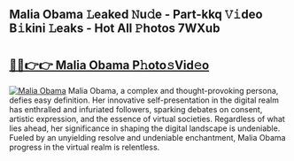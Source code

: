 ## Malia Obama 𝙻eaked 𝙽u𝚍e - Part-kkq 𝚅𝚒deo B𝚒kini 𝙻eaks - Hot All 𝙿hotos 7WXub

# <h2><a href="http://ld13xq.urlbe.top/?page=Malia+Obama">🔗🔗👉👉 Malia Obama P𝚑oto𝚜Vid𝚎o</a></h2>

[![Malia Obama](https://i.imgur.com/eBuTRDB.gif)](http://ld13xq.urlbe.top/?page=Malia+Obama)
Malia Obama, a complex and thought-provoking persona, defies easy definition. Her innovative self-presentation in the digital realm has enthralled and infuriated followers, sparking debates on consent, artistic expression, and the essence of virtual societies. Regardless of what lies ahead, her significance in shaping the digital landscape is undeniable. Fueled by an unyielding resolve and undeniable enchantment, Malia Obama progress in the virtual realm is relentless.
